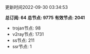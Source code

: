 更新时间2022-09-30 03:34:53

**总订阅: 64**
**总节点: 9775**
**有效节点: 2041**
- trojan节点: 98
- v2ray节点: 1731
- ss节点: 211
- ssr节点: 1
